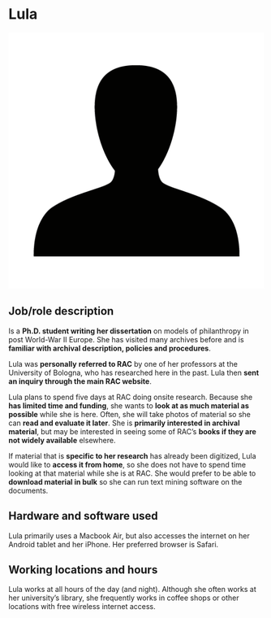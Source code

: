 # Lula

![headshot](img/user.png)

## Job/role description

Is a **Ph.D. student writing her dissertation** on models of
philanthropy in post World-War II Europe. She has visited many archives
before and is **familiar with archival description, policies and
procedures**.

Lula was **personally** **referred to RAC** by one of her professors at
the University of Bologna, who has researched here in the past. Lula
then **sent an inquiry through the main RAC website**.

Lula plans to spend five days at RAC doing onsite research. Because she
**has limited time and funding**, she wants to **look at as much
material as possible** while she is here. Often, she will take photos of
material so she can **read and evaluate it later**. She is **primarily
interested in archival material**, but may be interested in seeing some
of RAC’s **books if they are not widely available** elsewhere.

If material that is **specific to her research** has already been
digitized, Lula would like to **access it from home**, so she does not
have to spend time looking at that material while she is at RAC. She
would prefer to be able to **download material in bulk** so she can run
text mining software on the documents.

## Hardware and software used

Lula primarily uses a Macbook Air, but also accesses the internet on her
Android tablet and her iPhone. Her preferred browser is Safari.

## Working locations and hours

Lula works at all hours of the day (and night). Although she often works
at her university’s library, she frequently works in coffee shops or
other locations with free wireless internet access.
